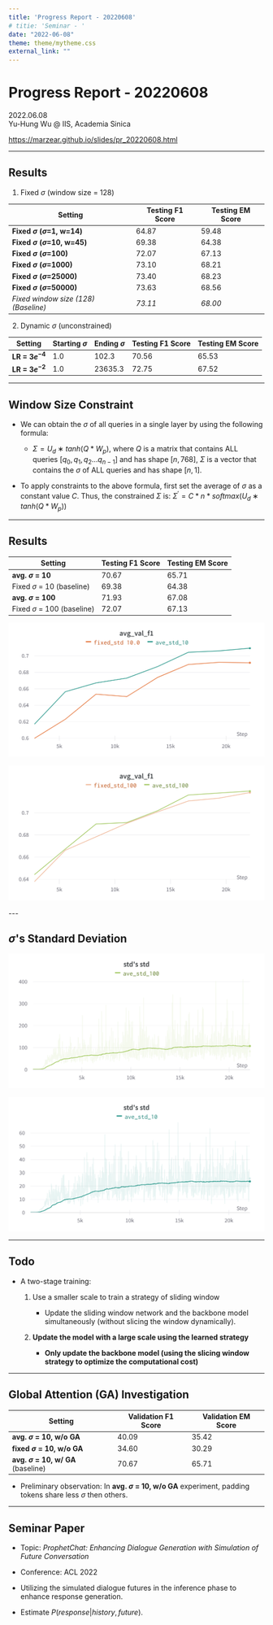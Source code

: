 ```yaml
---
title: 'Progress Report - 20220608'
# titie: 'Seminar - '
date: "2022-06-08"
theme: theme/mytheme.css
external_link: ""
---
```


# Progress Report - 20220608 <!-- .element: class="title" -->

<div class="title-name">
2022.06.08 <br>
Yu-Hung Wu @ IIS, Academia Sinica
</div>

https://marzear.github.io/slides/pr_20220608.html <!-- .element: class="footnote" -->

---

## Results

1. Fixed $\sigma$ (window size = 128)

| Setting                                 | Testing F1 Score | Testing EM Score |
| --------------------------------------- | ---------------- | ---------------- |
| **Fixed $\sigma$  ($\sigma$=1, w=14)**  | 64.87            | 59.48            |
| **Fixed $\sigma$  ($\sigma$=10, w=45)** | 69.38            | 64.38            |
| **Fixed $\sigma$  ($\sigma$=100)**      | 72.07            | 67.13            |
| **Fixed $\sigma$  ($\sigma$=1000)**     | 73.10            | 68.21            |
| **Fixed $\sigma$  ($\sigma$=25000)**    | 73.40            | 68.23            |
| **Fixed $\sigma$  ($\sigma$=50000)**    | 73.63            | 68.56            |
| *Fixed window size (128) (Baseline)*    | *73.11*          | *68.00*          |

2. Dynamic $\sigma$ (unconstrained)

| Setting            | Starting $\sigma$ | Ending $\sigma$ | Testing F1 Score | Testing EM Score |
| ------------------ | ----------------- | --------------- | ---------------- | ---------------- |
| **LR = $3e^{-4}$** | 1.0               | 102.3           | 70.56            | 65.53            |
| **LR = $3e^{-2}$** | 1.0               | 23635.3         | 72.75            | 67.52            |

---

## Window Size Constraint

- We can obtain the $\sigma$ of all queries in a single layer by using the following formula:
    - $\Sigma = U_{d}∗tanh(Q*W_{p})$, where $Q$ is a matrix that contains ALL queries $[q_{0}, q_{1}, q_{2}...q_{n-1}]$ and has shape $[n, 768]$, $\Sigma$ is a vector that contains the $\sigma$ of ALL queries and has shape $[n, 1]$.

- To apply constraints to the above formula, first set the average of $\sigma$ as a constant value $C$. Thus, the constrained $\Sigma$ is: $\Sigma^{\prime} = C * n * softmax(U_{d}∗tanh(Q*W_{p}))$

---

## Results

| Setting                         | Testing F1 Score | Testing EM Score |
| ------------------------------- | ---------------- | ---------------- |
| **avg. $\sigma$ = 10**          | 70.67            | 65.71            |
| Fixed $\sigma$ = 10 (baseline)  | 69.38            | 64.38            |
| **avg. $\sigma$ = 100**         | 71.93            | 67.08            |
| Fixed $\sigma$ = 100 (baseline) | 72.07            | 67.13            |
<div id="left"> 

![](attachments/2022-05-30-12-34-03.png) <!-- .element: class="img110" -->

</div>
<div id="right">

![](attachments/2022-05-30-12-40-57.png) <!-- .element: class="img110" -->
 
</div>
---

## $\sigma$'s Standard Deviation

<div id="left"> 

![](attachments/2022-06-08-00-16-06.png) <!-- .element: class="img130" -->

</div>
<div id="right">

![](attachments/2022-06-08-00-18-12.png) <!-- .element: class="img130" -->

</div>

---

## Todo

- A two-stage training:
    1. Use a smaller scale to train a strategy of sliding window
        - Update the sliding window network and the backbone model simultaneously (without slicing the window dynamically).

    2. **Update the model with a large scale using the learned strategy**
        - **Only update the backbone model (using the slicing window strategy to optimize the computational cost)**


---

## Global Attention (GA) Investigation

| Setting                         | **Validation** F1 Score | **Validation** EM Score |
| ------------------------------- | ---------------- | ---------------- |
| **avg. $\sigma$ = 10, w/o GA**       | 40.09            | 35.42            |
| **fixed $\sigma$ = 10, w/o GA**      | 34.60            | 30.29            |
| **avg. $\sigma$ = 10, w/ GA** (baseline)      |70.67|65.71|

- Preliminary observation: In **avg. $\sigma$ = 10, w/o GA** experiment, padding tokens share less $\sigma$ then others.

---

## Seminar Paper

- Topic: *ProphetChat: Enhancing Dialogue Generation with Simulation of Future Conversation*

- Conference: ACL 2022

- Utilizing the simulated dialogue futures in the inference phase to enhance response generation.

- Estimate $P(response|history, future)$.